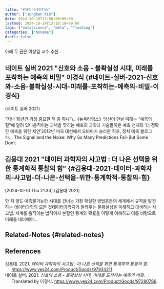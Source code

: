 ```yaml
---
title: "#데이터사이언스"
author: ["Junghan Kim"]
date: 2024-10-10T17:50:00+09:00
lastmod: 2024-10-24T13:18:18+09:00
tags: ["datascience", "meta", "fleeting"]
categories: ["Noname"]
draft: false
---
```


<!--more-->

아래 두 권은 이상일 교수 추천.


## 네이트 실버 2021 "신호와 소음 - 불확실성 시대, 미래를 포착하는 예측의 비밀" 이경식 {#네이트-실버-2021-신호와-소음-불확실성-시대-미래를-포착하는-예측의-비밀-이경식}

(네이트 실버 2021)

“지난 10년간 가장 중요한 책 중 하나”\\_《뉴욕타임스》당신이 만날 미래는 “예측의 질”에 달려 있다움직이는 과녁을 맞히는 예측의 과학과 기술돌아온 예측 천재의 ‘더 정확한 예측을 위한 제안’2012년 미국 대선에서 오바마가 승리한 직후, 정치 예측 블로그 파... The Signal and the Noise: Why So Many Predictions Fail-But Some Don’t


## 김용대 2021 "데이터 과학자의 사고법 : 더 나은 선택을 위한 통계학적 통찰의 힘" {#김용대-2021-데이터-과학자의-사고법-더-나은-선택을-위한-통계학적-통찰의-힘}

<span class="timestamp-wrapper"><span class="timestamp">[2024-10-10 Thu 21:33]</span></span> (김용대 2021)

한 치 앞도 예측불가능한 시대를 건너는 가장 확실한 방법혼돈의 세계에서 규칙을 발견하는 데이터과학의 모든 것데이터과학자가 알려주는 불확실성을 이해하고 대비하는 사고법. 세계를 움직이는 법칙이자 본질인 통계와 확률을 어떻게 이해하고 이를 바탕으로 미래를 대비해야...


## Related-Notes {#related-notes}

## References

<style>.csl-entry{text-indent: -1.5em; margin-left: 1.5em;}</style><div class="csl-bib-body">
  <div class="csl-entry">김용대. 2021. <i>데이터 과학자의 사고법 : 더 나은 선택을 위한 통계학적 통찰의 힘</i>. <a href="https://www.yes24.com/Product/Goods/97934211">https://www.yes24.com/Product/Goods/97934211</a>.</div>
  <div class="csl-entry">네이트 실버. 2021. <i>신호와 소음 - 불확실성 시대, 미래를 포착하는 예측의 비밀</i>. Translated by 이경식. <a href="https://www.yes24.com/Product/Goods/97280789">https://www.yes24.com/Product/Goods/97280789</a>.</div>
</div>
